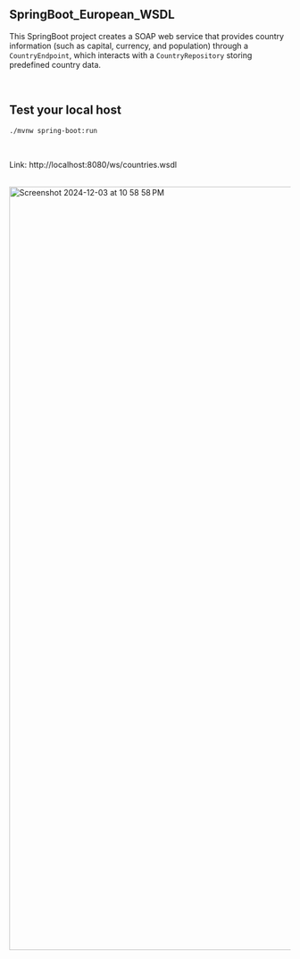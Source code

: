 ## SpringBoot_European_WSDL

This SpringBoot project creates a SOAP web service that provides country information (such as capital, currency, and population) through a `CountryEndpoint`, which interacts with a `CountryRepository` storing predefined country data.

<br />

## Test your local host
```shell
./mvnw spring-boot:run
```

<br />

Link: http://localhost:8080/ws/countries.wsdl

<br />

<img width="1368" alt="Screenshot 2024-12-03 at 10 58 58 PM" src="https://github.com/user-attachments/assets/aeb3a61b-84ab-443a-9896-e7c21d64fd70">

<br /><br />

